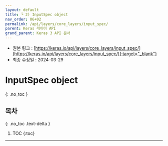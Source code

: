 ```yaml
---
layout: default
title: └ 2) InputSpec object
nav_order: 06+02
permalink: /api/layers/core_layers/input_spec/
parent: Keras 레이어 API
grand_parent: Keras 3 API 문서
---
```


* 원본 링크 : [https://keras.io/api/layers/core_layers/input_spec/](https://keras.io/api/layers/core_layers/input_spec/){:target="_blank"}
* 최종 수정일 : 2024-03-29

# InputSpec object
{: .no_toc }

## 목차
{: .no_toc .text-delta }

1. TOC
{:toc}

---
